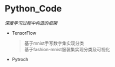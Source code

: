 # Python_Code
*深度学习过程中构造的框架*

* TensorFlow  
  > 基于mnist手写数字集实现分类  
  > 基于fashion-mnist服装集实现分类及可视化
  
* Pytroch

